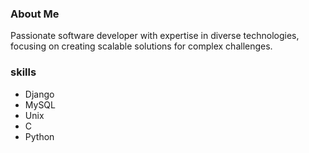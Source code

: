 ### About Me
Passionate software developer with expertise in diverse technologies, focusing on
creating scalable solutions for complex challenges. 

### skills
+ Django
+ MySQL
+ Unix
+ C
+ Python 
